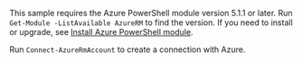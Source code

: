 ﻿This sample requires the Azure PowerShell module version 5.1.1 or later. Run ` Get-Module -ListAvailable AzureRM` to find the version. If you need to install or upgrade, see [Install Azure PowerShell module](/powershell/azure/install-azurerm-ps). 

Run `Connect-AzureRmAccount` to create a connection with Azure. 
